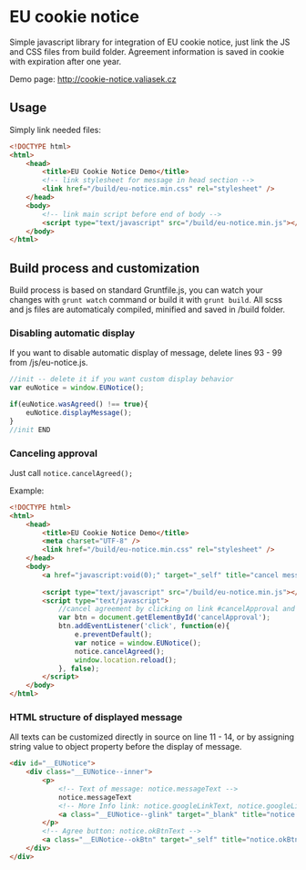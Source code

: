 # EU cookie notice
Simple javascript library for integration of EU cookie notice, just link the JS and CSS files from build folder. Agreement information is saved in cookie with expiration after one year.

Demo page: http://cookie-notice.valiasek.cz 

## Usage
Simply link needed files:
```html
<!DOCTYPE html>
<html>
    <head>
        <title>EU Cookie Notice Demo</title>
        <!-- link stylesheet for message in head section -->
        <link href="/build/eu-notice.min.css" rel="stylesheet" />
    </head>
    <body>
        <!-- link main script before end of body -->
        <script type="text/javascript" src="/build/eu-notice.min.js"></script>
    </body>
</html>
```

## Build process and customization
Build process is based on standard Gruntfile.js, you can watch your changes with `grunt watch` command or build it with `grunt build`. All scss and js files are automaticaly compiled, minified and saved in /build folder.

### Disabling automatic display
If you want to disable automatic display of message, delete lines 93 - 99 from /js/eu-notice.js.

```javascript
//init -- delete it if you want custom display behavior
var euNotice = window.EUNotice();

if(euNotice.wasAgreed() !== true){
    euNotice.displayMessage();
}
//init END
```

### Canceling approval
Just call `notice.cancelAgreed();`

Example:
```html
<!DOCTYPE html>
<html>
    <head>
        <title>EU Cookie Notice Demo</title>
        <meta charset="UTF-8" />
        <link href="/build/eu-notice.min.css" rel="stylesheet" />
    </head>
    <body>
        <a href="javascript:void(0);" target="_self" title="cancel message approval" id="cancelApproval">Cancel cookie notice approval</a>
        
        <script type="text/javascript" src="/build/eu-notice.min.js"></script>
        <script type="text/javascript">
            //cancel agreement by clicking on link #cancelApproval and reload current page
            var btn = document.getElementById('cancelApproval');
            btn.addEventListener('click', function(e){
                e.preventDefault();
                var notice = window.EUNotice();
                notice.cancelAgreed();
                window.location.reload();
            }, false);
        </script>
    </body>
</html>
```

### HTML structure of displayed message
All texts can be customized directly in source on line 11 - 14, or by assigning string value to object property before the display of message. 
```html
<div id="__EUNotice">
    <div class="__EUNotice--inner">
        <p>
            <!-- Text of message: notice.messageText --> 
            notice.messageText
            <!-- More Info link: notice.googleLinkText, notice.googleLinkHref -->
            <a class="__EUNotice--glink" target="_blank" title="notice.googleLinkText" href="notice.googleLinkHref">notice.googleLinkText</a>
        </p>
        <!-- Agree button: notice.okBtnText -->
        <a class="__EUNotice--okBtn" target="_self" title="notice.okBtnText" href="javascript:void(0);">notice.okBtnText</a>
    </div>
</div>
```
